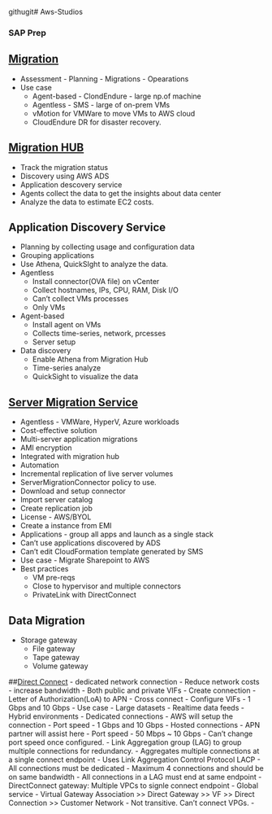 githugit# Aws-Studios

### SAP Prep


## [Migration](https://youtu.be/Plsy7GSqX-0)
- Assessment - Planning - Migrations - Opearations
- Use case
	- Agent-based - ClondEndure - large np.of machine
	- Agentless - SMS - large of on-prem VMs
	- vMotion for VMWare to move VMs to AWS cloud
	- CloudEndure DR for disaster recovery.
## [Migration HUB](https://youtu.be/PVyWqViXieY)
- Track the migration status
- Discovery using AWS ADS
- Application descovery service
- Agents collect the data to get the insights about data center
- Analyze the data to estimate EC2 costs.


## Application Discovery Service
- Planning by collecting usage and configuration data
- Grouping applications
- Use Athena, QuickSIght to analyze the data.
- Agentless
	- Install connector(OVA file) on vCenter
	- Collect hostnames, IPs, CPU, RAM, Disk I/O
	- Can’t collect VMs processes
	- Only VMs
- Agent-based
	- Install agent on VMs
	- Collects time-series, network, prcesses
	- Server setup
- Data discovery
	- Enable Athena from Migration Hub
	- Time-series analyze
	- QuickSight to visualize the data


##  [Server Migration Service](https://youtu.be/_SpRpC2Ez9c)
- Agentless - VMWare, HyperV, Azure workloads
- Cost-effective solution
- Multi-server application migrations
- AMI encryption
- Integrated with migration hub
- Automation
- Incremental replication of live server volumes
- ServerMigrationConnector policy to use.
- Download and setup connector 
- Import server catalog
- Create replication job
- License - AWS/BYOL
- Create a instance from EMI
- Applications - group all apps and launch as a single stack
- Can’t use applications discovered by ADS
- Can’t edit CloudFormation template generated by SMS
- Use case - Migrate Sharepoint to AWS
- Best practices 
	-  VM pre-reqs
	- Close to hypervisor and multiple connectors
	- PrivateLink with DirectConnect 

## Data Migration
- Storage gateway
	- File gateway
	- Tape gateway
	- Volume gateway

##[Direct Connect](https://youtu.be/-IeVqABxIVU)
	- dedicated network connection
	- Reduce network costs
	- increase bandwidth
	- Both public and private VIFs
	- Create connection 
	- Letter of Authorization(LoA) to APN
	- Cross connect
	- Configure VIFs
	- 1 Gbps and 10 Gbps
	- Use case 
		- Large datasets
		- Realtime data feeds
		- Hybrid environments
	- Dedicated connections
		- AWS will setup the connection
		- Port speed - 1 Gbps and 10 Gbps
	- Hosted connections
		- APN partner will assist here
		- Port speed - 50 Mbps ~ 10 Gbps
	- Can’t change port speed once configured.
	- Link Aggregation group (LAG) to group multiple connections for redundancy.
	- Aggregates multiple connections at a single connect endpoint
	- Uses Link Aggregation Control Protocol LACP
	- All connections must be dedicated
	- Maximum 4 connections and should be on same bandwidth
	- All connections in a LAG must end at same endpoint
	- DirectConnect gateway: Multiple VPCs to signle connect endpoint
	- Global service
	- Virtual Gateway Association >> Direct Gateway >> VF >> Direct Connection >> Customer Network
	- Not transitive. Can’t connect VPGs.
	- 


